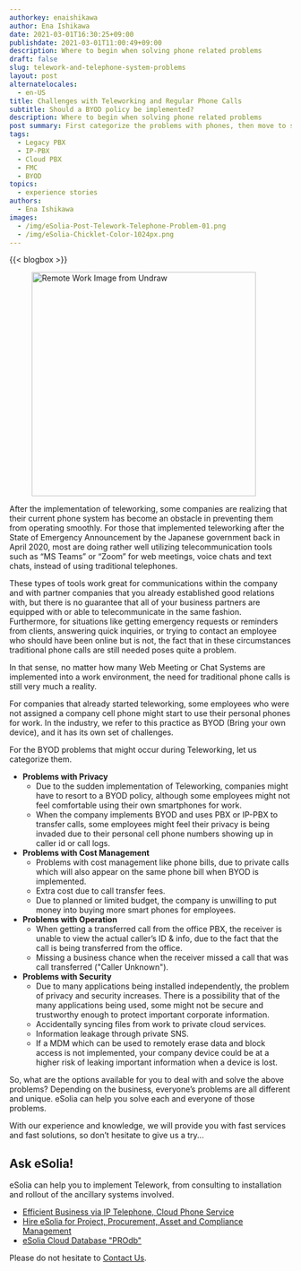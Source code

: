 ```yaml
---
authorkey: enaishikawa
author: Ena Ishikawa
date: 2021-03-01T16:30:25+09:00
publishdate: 2021-03-01T11:00:49+09:00
description: Where to begin when solving phone related problems
draft: false
slug: telework-and-telephone-system-problems
layout: post
alternatelocales:
  - en-US
title: Challenges with Teleworking and Regular Phone Calls
subtitle: Should a BYOD policy be implemented?
description: Where to begin when solving phone related problems
post summary: First categorize the problems with phones, then move to solving the problems.
tags:
  - Legacy PBX
  - IP-PBX
  - Cloud PBX
  - FMC
  - BYOD
topics:
  - experience stories
authors:
  - Ena Ishikawa
images:
  - /img/eSolia-Post-Telework-Telephone-Problem-01.png
  - /img/eSolia-Chicklet-Color-1024px.png
---
```


{{< blogbox >}}

<figure class="">
<img class="is-pulled-right has-padding-m" width="400" data-caption="Remote Work Image from Undraw" alt="Remote Work Image from Undraw" src="/img/eSolia-Post-Telework-Telephone-Problem-01.svg" >
</figure>

After the implementation of teleworking, some companies are realizing that their current phone system has become an obstacle in preventing them from operating smoothly. For those that implemented teleworking after the State of Emergency Announcement by the Japanese government back in April 2020, most are doing rather well utilizing telecommunication tools such as “MS Teams” or “Zoom” for web meetings, voice chats and text chats, instead of using traditional telephones.

These types of tools work great for communications within the company and with partner companies that you already established good relations with, but there is no guarantee that all of your business partners are equipped with or able to telecommunicate in the same fashion. Furthermore, for situations like getting emergency requests or reminders from clients, answering quick inquiries, or trying to contact an employee who should have been online but is not, the fact that in these circumstances traditional phone calls are still needed poses quite a problem.

In that sense, no matter how many Web Meeting or Chat Systems are implemented into a work environment, the need for traditional phone calls is still very much a reality. 

For companies that already started teleworking, some employees who were not assigned a company cell phone might start to use their personal phones for work. In the industry, we refer to this practice as BYOD (Bring your own device), and it has its own set of challenges.  

For the BYOD problems that might occur during Teleworking, let us categorize them.  

* **Problems with Privacy**
   * Due to the sudden implementation of Teleworking, companies might have to resort to a BYOD policy, although some employees might not feel comfortable using their own smartphones for work.
   * When the company implements BYOD and uses PBX or IP-PBX to transfer calls, some employees might feel their privacy is being invaded due to their personal cell phone numbers showing up in caller id or call logs.
* **Problems with Cost Management**
   * Problems with cost management like phone bills, due to private calls which will also appear on the same phone bill when BYOD is implemented.
   * Extra cost due to call transfer fees. 
   * Due to planned or limited budget, the company is unwilling to put money into buying more smart phones for employees. 
* **Problems with Operation**
   * When getting a transferred call from the office PBX, the receiver is unable to view the actual caller’s ID & info, due to the fact that the call is being transferred from the office.
   * Missing a business chance when the receiver missed a call that was call transferred ("Caller Unknown").
* **Problems with Security**
   * Due to many applications being installed independently, the problem of privacy and security increases. There is a possibility that of the many applications being used, some might not be secure and trustworthy enough to protect important corporate information.
   * Accidentally syncing files from work to private cloud services.
   * Information leakage through private SNS. 
   * If a MDM which can be used to remotely erase data and block access is not implemented, your company device could be at a higher risk of leaking important information when a device is lost.

So, what are the options available for you to deal with and solve the above problems? Depending on the business, everyone’s problems are all different and unique. eSolia can help you solve each and everyone of those problems.

With our experience and knowledge, we will provide you with fast services and fast solutions, so don’t hesitate to give us a try...

## Ask eSolia!

eSolia can help you to implement Telework, from consulting to installation and rollout of the ancillary systems involved.

* [Efficient Business via IP Telephone, Cloud Phone Service](http://esolia.com/telephone/)
* [Hire eSolia for Project, Procurement, Asset and Compliance Management](http://esolia.com/process/)
* [eSolia Cloud Database "PROdb"](http://esolia.com/prodb/)

Please do not hesitate to [Contact Us](http://esolia.co.jp/info-request).
